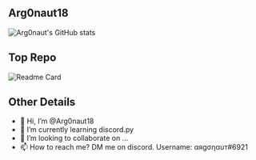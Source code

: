 ## Arg0naut18

![Arg0naut's GitHub stats](https://github-readme-stats.vercel.app/api?username=Arg0naut18&show_icons=true&theme=dark&hide=contribs,prs&count_private=true)

## Top Repo

![Readme Card](https://github-readme-stats.vercel.app/api/pin/?username=Arg0naut18&repo=AI-internship&theme=dark)

## Other Details
- 👋 Hi, I’m @Arg0naut18
- 🌱 I’m currently learning discord.py
- 💞️ I’m looking to collaborate on ...
- 📫 How to reach me? DM me on discord. Username: αяgσηαυт#6921
<!---- 👀 I’m interested in ... idk yet.--->
<!---
Arg0naut18/Arg0naut18 is a ✨ special ✨ repository because its `README.md` (this file) appears on your GitHub profile.
You can click the Preview link to take a look at your changes.
--->
